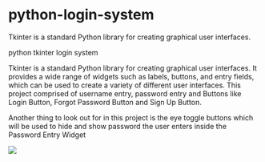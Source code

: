 # python-login-system
Tkinter is a standard Python library for creating graphical user interfaces. 
<html>
<!-- <title>python tkinter login system</title> -->
<head>python tkinter login system</head>
<body>
<p>Tkinter is a standard Python library for creating graphical user interfaces. It provides a wide range of widgets such as labels, buttons, and entry fields, which can be used to create a variety of different user interfaces. This project comprised of username entry, password entry and Buttons like Login Button, Forgot Password Button and Sign Up Button.

Another thing to look out for in this project is the eye toggle buttons which will be used to hide and show password the user enters inside the Password Entry Widget </p>
<img src="https://blogger.googleusercontent.com/img/b/R29vZ2xl/AVvXsEhxYXDMc2hQCPD4IJf56RmyUhOvFcwchIqiBgXBuCtm-BhahPYZIzz4bMOI4hykMRuiJ-R64qKAN_rnAXrqKhwZyf-0vjYGg3wZplUE67-ScqkAKGKlnRzjDVw4UgVFl80RxJD5PXNq_9WWpEdDiiLanIWwAPGzGqPwa2GMrPYB45Dywx_6bFep406Jpg/s1366/Screenshot%20(1).png">
</body>
</html>

